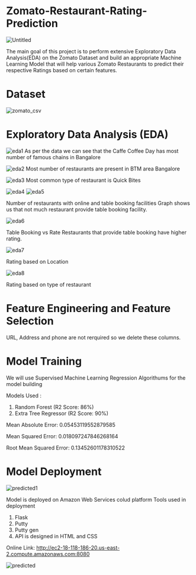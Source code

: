 # Zomato-Restaurant-Rating-Prediction
![Untitled](https://user-images.githubusercontent.com/87753242/136727141-8f1e41df-aec4-4a82-b317-8fc9ca6c9b7b.png)

The main goal of this project is to perform extensive Exploratory Data Analysis(EDA) on
the Zomato Dataset and build an appropriate Machine Learning Model that will help
various Zomato Restaurants to predict their respective Ratings based on certain
features.

# Dataset
![zomato_csv](https://user-images.githubusercontent.com/87753242/136779926-06f8fc05-3c0c-4264-942a-0ab7ad15a223.png)

# Exploratory Data Analysis (EDA)
![eda1](https://user-images.githubusercontent.com/87753242/136730675-003bba71-d8ed-4bee-a7b8-e152deec01dd.png)
As per the data we can see that the Caffe Coffee Day has most number of famous chains in Bangalore
 
![eda2](https://user-images.githubusercontent.com/87753242/136746766-f1136ba9-ac58-4915-8acd-c9bc80c90efd.png)
Most number of restaurants are present in BTM area Bangalore

![eda3](https://user-images.githubusercontent.com/87753242/136747590-41ff3ac8-069f-43f1-b859-8e41d12d5229.png)
Most common type of restaurant is Quick Bites

![eda4](https://user-images.githubusercontent.com/87753242/136757319-1a80b14b-f0f2-41eb-a3cf-7933155ff713.png)
![eda5](https://user-images.githubusercontent.com/87753242/136757337-0c6147d4-2343-449e-a4c0-5a86891ae4fb.png)

Number of restaurants with online and table booking facilities
Graph shows us that not much restaurant provide table booking facility.

![eda6](https://user-images.githubusercontent.com/87753242/136770082-de0f97d4-180a-4f13-96ef-5d89bfab4460.png)

Table Booking vs Rate
Restaurants that provide table booking have higher rating.

![eda7](https://user-images.githubusercontent.com/87753242/136770184-57f1de0d-659c-4777-9339-843318a357e9.png)

Rating based on Location

![eda8](https://user-images.githubusercontent.com/87753242/136770408-194a5d42-d5ed-4749-8575-6b5634878720.png)

Rating based on type of restaurant

# Feature Engineering and Feature Selection

URL, Address and phone are not rerquired so we delete these columns.

# Model Training

We will use Supervised Machine Learning Regression Algorithums for the model building

Models Used :
1) Random Forest (R2 Score: 86%)
2) Extra Tree Regressor (R2 Score: 90%)

Mean Absolute Error: 0.05453119552879585

Mean Squared Error: 0.018097247846268164

Root Mean Squared Error: 0.13452601178310522

# Model Deployment

![predicted1](https://user-images.githubusercontent.com/87753242/136776312-b970f827-fa5e-42b3-b133-10b42214da1c.png)

Model is deployed on Amazon Web Services colud platform
Tools used in deployment
1) Flask
2) Putty
3) Putty gen
4) API is designed in HTML and CSS

Online Link: http://ec2-18-118-186-20.us-east-2.compute.amazonaws.com:8080

![predicted](https://user-images.githubusercontent.com/87753242/136776370-c5e6715a-aafa-4433-8f25-24e5721b9519.png)
